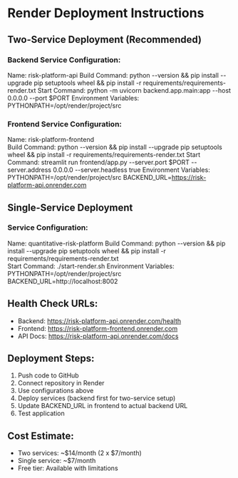 # Render Deployment Instructions

## Two-Service Deployment (Recommended)

### Backend Service Configuration:
Name: risk-platform-api
Build Command: python --version && pip install --upgrade pip setuptools wheel && pip install -r requirements/requirements-render.txt
Start Command: python -m uvicorn backend.app.main:app --host 0.0.0.0 --port $PORT
Environment Variables:
  PYTHONPATH=/opt/render/project/src

### Frontend Service Configuration:
Name: risk-platform-frontend  
Build Command: python --version && pip install --upgrade pip setuptools wheel && pip install -r requirements/requirements-render.txt
Start Command: streamlit run frontend/app.py --server.port $PORT --server.address 0.0.0.0 --server.headless true
Environment Variables:
  PYTHONPATH=/opt/render/project/src
  BACKEND_URL=https://risk-platform-api.onrender.com

## Single-Service Deployment

### Service Configuration:
Name: quantitative-risk-platform
Build Command: python --version && pip install --upgrade pip setuptools wheel && pip install -r requirements/requirements-render.txt  
Start Command: ./start-render.sh
Environment Variables:
  PYTHONPATH=/opt/render/project/src
  BACKEND_URL=http://localhost:8002

## Health Check URLs:
- Backend: https://risk-platform-api.onrender.com/health
- Frontend: https://risk-platform-frontend.onrender.com
- API Docs: https://risk-platform-api.onrender.com/docs

## Deployment Steps:
1. Push code to GitHub
2. Connect repository in Render
3. Use configurations above
4. Deploy services (backend first for two-service setup)
5. Update BACKEND_URL in frontend to actual backend URL
6. Test application

## Cost Estimate:
- Two services: ~$14/month (2 x $7/month)
- Single service: ~$7/month
- Free tier: Available with limitations